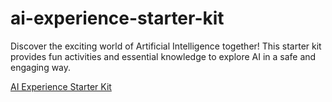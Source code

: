 # ai-experience-starter-kit
 Discover the exciting world of Artificial Intelligence together! This starter kit provides fun activities and essential knowledge to explore AI in a safe and engaging way.

 [AI Experience Starter Kit](https://galiakr.github.io/ai-experience-starter-kit/)
